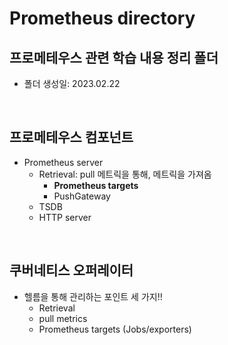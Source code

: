 # Prometheus directory

## 프로메테우스 관련 학습 내용 정리 폴더

- 폴더 생성일: 2023.02.22

<br>

## 프로메테우스 컴포넌트

- Prometheus server
  - Retrieval: pull 메트릭을 통해, 메트릭을 가져옴
    - **Prometheus targets**
    - PushGateway
  - TSDB
  - HTTP server


<br>

## 쿠버네티스 오퍼레이터
- 헬름을 통해 관리하는 포인트 세 가지!!
  - Retrieval
  - pull metrics
  - Prometheus targets (Jobs/exporters)

